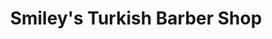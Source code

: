 ---
title: "Smiley's Turkish Barber Shop"
url: /dublin/smileys-turkish-barber-shop/
shop: hairdresser
---